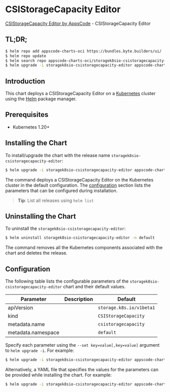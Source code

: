 # CSIStorageCapacity Editor

[CSIStorageCapacity Editor by AppsCode](https://byte.builders) - CSIStorageCapacity Editor

## TL;DR;

```bash
$ helm repo add appscode-charts-oci https://bundles.byte.builders/ui/
$ helm repo update
$ helm search repo appscode-charts-oci/storagek8sio-csistoragecapacity-editor --version=v0.4.21
$ helm upgrade -i storagek8sio-csistoragecapacity-editor appscode-charts-oci/storagek8sio-csistoragecapacity-editor -n default --create-namespace --version=v0.4.21
```

## Introduction

This chart deploys a CSIStorageCapacity Editor on a [Kubernetes](http://kubernetes.io) cluster using the [Helm](https://helm.sh) package manager.

## Prerequisites

- Kubernetes 1.20+

## Installing the Chart

To install/upgrade the chart with the release name `storagek8sio-csistoragecapacity-editor`:

```bash
$ helm upgrade -i storagek8sio-csistoragecapacity-editor appscode-charts-oci/storagek8sio-csistoragecapacity-editor -n default --create-namespace --version=v0.4.21
```

The command deploys a CSIStorageCapacity Editor on the Kubernetes cluster in the default configuration. The [configuration](#configuration) section lists the parameters that can be configured during installation.

> **Tip**: List all releases using `helm list`

## Uninstalling the Chart

To uninstall the `storagek8sio-csistoragecapacity-editor`:

```bash
$ helm uninstall storagek8sio-csistoragecapacity-editor -n default
```

The command removes all the Kubernetes components associated with the chart and deletes the release.

## Configuration

The following table lists the configurable parameters of the `storagek8sio-csistoragecapacity-editor` chart and their default values.

|     Parameter      | Description |               Default               |
|--------------------|-------------|-------------------------------------|
| apiVersion         |             | <code>storage.k8s.io/v1beta1</code> |
| kind               |             | <code>CSIStorageCapacity</code>     |
| metadata.name      |             | <code>csistoragecapacity</code>     |
| metadata.namespace |             | <code>default</code>                |


Specify each parameter using the `--set key=value[,key=value]` argument to `helm upgrade -i`. For example:

```bash
$ helm upgrade -i storagek8sio-csistoragecapacity-editor appscode-charts-oci/storagek8sio-csistoragecapacity-editor -n default --create-namespace --version=v0.4.21 --set apiVersion=storage.k8s.io/v1beta1
```

Alternatively, a YAML file that specifies the values for the parameters can be provided while
installing the chart. For example:

```bash
$ helm upgrade -i storagek8sio-csistoragecapacity-editor appscode-charts-oci/storagek8sio-csistoragecapacity-editor -n default --create-namespace --version=v0.4.21 --values values.yaml
```
